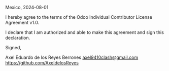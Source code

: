 Mexico, 2024-08-01

I hereby agree to the terms of the Odoo Individual Contributor License
Agreement v1.0.

I declare that I am authorized and able to make this agreement and sign this
declaration.

Signed,

Axel Eduardo de los Reyes Berrones axel9410clash@gmail.com https://github.com/AxeldelosReyes
